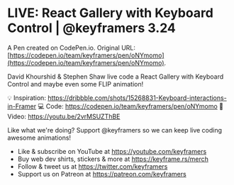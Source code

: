 # LIVE: React Gallery with Keyboard Control | @keyframers 3.24

A Pen created on CodePen.io. Original URL: [https://codepen.io/team/keyframers/pen/oNYmomo](https://codepen.io/team/keyframers/pen/oNYmomo).

David Khourshid & Stephen Shaw live code a React Gallery with Keyboard Control and maybe even some FLIP animation!

💡 Inspiration: https://dribbble.com/shots/15268831-Keyboard-interactions-in-Framer
💻  Code: https://codepen.io/team/keyframers/pen/oNYmomo
🎥  Video: https://youtu.be/2vrMSUZThBE

Like what we're doing? Support @keyframers so we can keep live coding awesome animations!

* Like & subscribe on YouTube at https://youtube.com/keyframers
* Buy web dev shirts, stickers & more at https://keyframe.rs/merch
* Follow & tweet us at https://twitter.com/keyframers
* Support us on Patreon at https://patreon.com/keyframers
